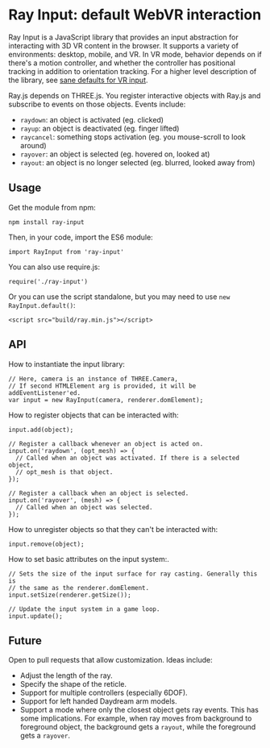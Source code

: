 Ray Input: default WebVR interaction
====================================

Ray Input is a JavaScript library that provides an input abstraction for
interacting with 3D VR content in the browser. It supports a variety of
environments: desktop, mobile, and VR. In VR mode, behavior depends on if
there's a motion controller, and whether the controller has positional tracking
in addition to orientation tracking. For a higher level description of the
library, see [sane defaults for VR input][smus].

[smus]: http://smus.com/ray-input-webvr-interaction-patterns/

Ray.js depends on THREE.js. You register interactive objects with Ray.js and
subscribe to events on those objects. Events include:

- `raydown`: an object is activated (eg. clicked)
- `rayup`: an object is deactivated (eg. finger lifted)
- `raycancel`: something stops activation (eg. you mouse-scroll to look around)
- `rayover`: an object is selected (eg. hovered on, looked at)
- `rayout`: an object is no longer selected (eg. blurred, looked away from)


## Usage

Get the module from npm:

    npm install ray-input

Then, in your code, import the ES6 module:

    import RayInput from 'ray-input'

You can also use require.js:

    require('./ray-input')

Or you can use the script standalone, but you may need to use `new
RayInput.default()`:

    <script src="build/ray.min.js"></script>

## API

How to instantiate the input library:

    // Here, camera is an instance of THREE.Camera,
    // If second HTMLElement arg is provided, it will be addEventListener'ed.
    var input = new RayInput(camera, renderer.domElement);

How to register objects that can be interacted with:

    input.add(object);

    // Register a callback whenever an object is acted on.
    input.on('raydown', (opt_mesh) => {
      // Called when an object was activated. If there is a selected object,
      // opt_mesh is that object.
    });

    // Register a callback when an object is selected.
    input.on('rayover', (mesh) => {
      // Called when an object was selected.
    });

How to unregister objects so that they can't be interacted with:

    input.remove(object);

How to set basic attributes on the input system:.

    // Sets the size of the input surface for ray casting. Generally this is
    // the same as the renderer.domElement.
    input.setSize(renderer.getSize());

    // Update the input system in a game loop.
    input.update();


## Future

Open to pull requests that allow customization. Ideas include:

- Adjust the length of the ray.
- Specify the shape of the reticle.
- Support for multiple controllers (especially 6DOF).
- Support for left handed Daydream arm models.
- Support a mode where only the closest object gets ray events. This has some
  implications. For example, when ray moves from background to foreground
  object, the background gets a `rayout`, while the foreground gets a `rayover`.

